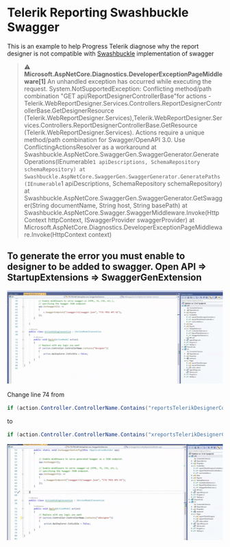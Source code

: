 # Telerik Reporting Swashbuckle Swagger

This is an example to help Progress Telerik diagnose why the report designer is not compatible with [Swashbuckle](https://github.com/domaindrivendev/Swashbuckle.AspNetCore) implementation of swagger
 

> :warning: 
> **Microsoft.AspNetCore.Diagnostics.DeveloperExceptionPageMiddleware[1]**
> An unhandled exception has occurred while executing the request.
> System.NotSupportedException: 
> Conflicting method/path combination "GET api/ReportDesignerControllerBase"for actions - Telerik.WebReportDesigner.Services.Controllers.ReportDesignerControllerBase.GetDesignerResource (Telerik.WebReportDesigner.Services),Telerik.WebReportDesigner.Services.Controllers.ReportDesignerControllerBase.GetResource (Telerik.WebReportDesigner.Services). 
> Actions require a unique method/path combination for Swagger/OpenAPI 3.0. 
> Use ConflictingActionsResolver as a workaround
> at Swashbuckle.AspNetCore.SwaggerGen.SwaggerGenerator.GenerateOperations(IEnumerable`1 apiDescriptions, SchemaRepository schemaRepository)
> at Swashbuckle.AspNetCore.SwaggerGen.SwaggerGenerator.GeneratePaths(IEnumerable`1 apiDescriptions, SchemaRepository schemaRepository)
> at Swashbuckle.AspNetCore.SwaggerGen.SwaggerGenerator.GetSwagger(String documentName, String host, String basePath)
> at Swashbuckle.AspNetCore.Swagger.SwaggerMiddleware.Invoke(HttpContext httpContext, ISwaggerProvider swaggerProvider)
> at Microsoft.AspNetCore.Diagnostics.DeveloperExceptionPageMiddleware.Invoke(HttpContext context)

## To generate the error you must enable to designer to be added to swagger. Open API => StartupExtensions => SwaggerGenExtension

![No Error](img/SwaggerGenExtension002.png?raw=true "NoError")

Change line 74 from 

```csharp
if (action.Controller.ControllerName.Contains("reportsTelerikDesignerController")) 
```

to

```csharp
if (action.Controller.ControllerName.Contains("xreportsTelerikDesignerController")) 
```

![Error](img/SwaggerGenExtension003.png?raw=true "Error")